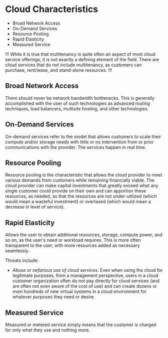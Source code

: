 # Cloud Characteristics

- Broad Network Access
- On-Demand Services
- Resource Pooling
- Rapid Elasticity
- Measured Service

!!!
While it is true that multitenancy is quite often an aspect of most cloud service offerings, it is not exactly a defining element of the field. There are cloud services that do not include multitenancy, as customers can purchase, rent/lease, and stand-alone resources.
!!!

## Broad Network Access

There should never be network bandwidth bottlenecks. This is generally accomplished with the user of such technologies as advanced routing techniques, load balancers, multisite hosting, and other technologies.

## On-Demand Services

On-demand services refer to the model that allows customers to scale their compute and/or storage needs with little or no intervention from or prior communications with the provider. The services happen in real time.

## Resource Pooling

Resource pooling is the characteristic that allows the cloud provider to meet various demands from customers while remaining financially viable. The cloud provider can make capital investments that greatly exceed what any single customer could provide on their own and can apportion these resources, as needed, so that the resources are not under-utilized (which would mean a wasteful investment) or overtaxed (which would mean a decrease in level of service).

## Rapid Elasticity

Allows the user to obtain additional resources, storage, compute power, and so on, as the user's need or workload requires. This is more often transparent to the user, with more resources added as necessary seamlessly.

Threats include:

- *Abuse or nefarious use of cloud services*. Even when using the cloud for legitimate purposes, from a management perspective, users in a cloud customer organization often do not pay directly for cloud services (and are often not even aware of the cost of use) and can create dozens or even hundreds of new virtual systems in a cloud environment for whatever purposes they need or desire.

## Measured Service

Measured or metered service simply means that the customer is charged for only what they use and nothing more.
